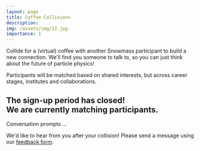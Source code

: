 ```yaml
---
layout: page
title: Coffee Collisions
description: 
img: /assets/img/12.jpg
importance: 1
---
```


<p>Collide for a (virtual) coffee with another Snowmass participant to build a new connection. We'll find you someone to talk to, so you can just think about the future of particle physics!</p>

<p>Participants will be matched based on shared interests, but across career stages, institutes and collaborations.</p>

<p><h2>The sign-up period has closed!<br>We are currently matching participants.</h2></p>

<p>Conversation prompts ...</p>

<p>We'd like to hear from you after your collision! Please send a message using our <a href="">feedback form</a>.</p>
